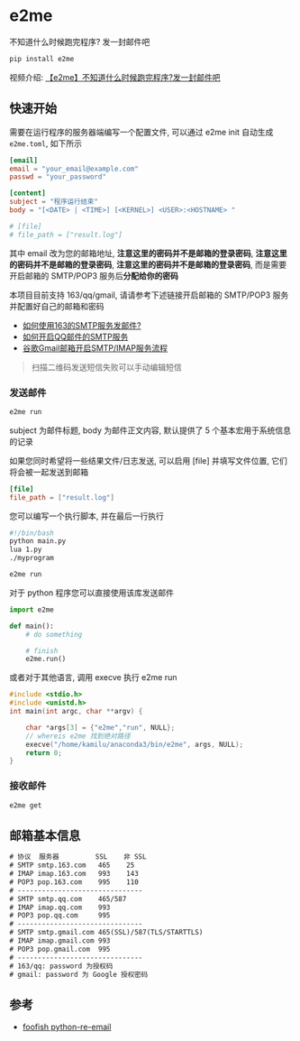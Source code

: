 # e2me

不知道什么时候跑完程序? 发一封邮件吧

```bash
pip install e2me
```

视频介绍: [【e2me】不知道什么时候跑完程序?发一封邮件吧](https://www.bilibili.com/video/BV1TstPenECo)

## 快速开始

需要在运行程序的服务器端编写一个配置文件, 可以通过 e2me init 自动生成 `e2me.toml`, 如下所示 

```toml
[email]
email = "your_email@example.com"
passwd = "your_password"

[content]
subject = "程序运行结束"
body = "[<DATE> | <TIME>] [<KERNEL>] <USER>:<HOSTNAME> "

# [file]
# file_path = ["result.log"]
```

其中 email 改为您的邮箱地址, **注意这里的密码并不是邮箱的登录密码**, **注意这里的密码并不是邮箱的登录密码**, **注意这里的密码并不是邮箱的登录密码**, 而是需要开启邮箱的 SMTP/POP3 服务后**分配给你的密码**

本项目目前支持 163/qq/gmail, 请请参考下述链接开启邮箱的 SMTP/POP3 服务并配置好自己的邮箱和密码

- [如何使用163的SMTP服务发邮件?](https://blog.csdn.net/liuyuinsdu/article/details/113878840)
- [如何开启QQ邮件的SMTP服务](https://blog.csdn.net/qq_42076902/article/details/131900459)
- [谷歌Gmail邮箱开启SMTP/IMAP服务流程](https://www.cnblogs.com/jiyuwu/p/16313476.html)

> 扫描二维码发送短信失败可以手动编辑短信

### 发送邮件

```bash
e2me run
```

subject 为邮件标题, body 为邮件正文内容, 默认提供了 5 个基本宏用于系统信息的记录

如果您同时希望将一些结果文件/日志发送, 可以启用 [file] 并填写文件位置, 它们将会被一起发送到邮箱

```toml
[file]
file_path = ["result.log"]
```

您可以编写一个执行脚本, 并在最后一行执行

```bash
#!/bin/bash
python main.py
lua 1.py
./myprogram

e2me run
```

对于 python 程序您可以直接使用该库发送邮件

```python
import e2me

def main():
    # do something

    # finish
    e2me.run()
```

或者对于其他语言, 调用 execve 执行 e2me run

```c
#include <stdio.h>
#include <unistd.h>
int main(int argc, char **argv) {

    char *args[3] = {"e2me","run", NULL};
    // whereis e2me 找到绝对路径
    execve("/home/kamilu/anaconda3/bin/e2me", args, NULL);
    return 0;
}
```

### 接收邮件

```bash
e2me get
```

## 邮箱基本信息

```txt
# 协议  服务器         SSL    非 SSL
# SMTP smtp.163.com   465    25
# IMAP imap.163.com   993    143
# POP3 pop.163.com    995    110
# -------------------------------
# SMTP smtp.qq.com    465/587
# IMAP imap.qq.com    993
# POP3 pop.qq.com     995
# -------------------------------
# SMTP smtp.gmail.com 465(SSL)/587(TLS/STARTTLS)
# IMAP imap.gmail.com 993
# POP3 pop.gmail.com  995
# -------------------------------
# 163/qq: password 为授权码
# gmail: password 为 Google 授权密码
```

## 参考

- [foofish python-re-email](https://foofish.net/python-re-email.html#google_vignette)